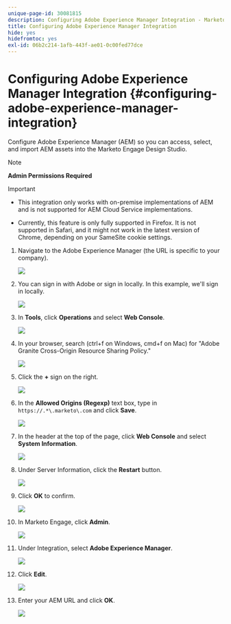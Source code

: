 ```yaml
---
unique-page-id: 30081815
description: Configuring Adobe Experience Manager Integration - Marketo Docs - Product Documentation
title: Configuring Adobe Experience Manager Integration
hide: yes
hidefromtoc: yes
exl-id: 06b2c214-1afb-443f-ae01-0c00fed77dce
---
```

# Configuring Adobe Experience Manager Integration {#configuring-adobe-experience-manager-integration}

Configure Adobe Experience Manager (AEM) so you can access, select, and import AEM assets into the Marketo Engage Design Studio.

>[!NOTE]
>
>**Admin Permissions Required**

>[!IMPORTANT]
>
>* This integration only works with on-premise implementations of AEM and is not supported for AEM Cloud Service implementations.
>
>* Currently, this feature is only fully supported in Firefox. It is not supported in Safari, and it might not work in the latest version of Chrome, depending on your SameSite cookie settings.

1. Navigate to the Adobe Experience Manager (the URL is specific to your company).

   ![](assets/one.png)

1. You can sign in with Adobe or sign in locally. In this example, we'll sign in locally.

   ![](assets/two.png)

1. In **Tools**, click **Operations** and select **Web Console**.

   ![](assets/2a.png)

1. In your browser, search (ctrl+f on Windows, cmd+f on Mac) for "Adobe Granite Cross-Origin Resource Sharing Policy."

   ![](assets/three.png)

1. Click the **+** sign on the right.

   ![](assets/four.png)

1. In the **Allowed Origins (Regexp)** text box, type in `https://.*\.marketo\.com` and click **Save**.

   ![](assets/five-psd.png)

1. In the header at the top of the page, click **Web Console** and select **System Information**.

   ![](assets/six.png)

1. Under Server Information, click the **Restart** button.

   ![](assets/seven.png)

1. Click **OK** to confirm.

   ![](assets/eight.png)

1. In Marketo Engage, click **Admin**.

   ![](assets/nine.png)

1. Under Integration, select **Adobe Experience Manager**.

   ![](assets/ten.png)

1. Click **Edit**.

   ![](assets/eleven.png)

1. Enter your AEM URL and click **OK**.

   ![](assets/twelve.png)
